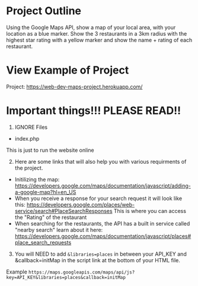 # Project Outline
Using the Google Maps API, show a map of your local area, with your location as a blue marker. Show the 3 restaurants in a 3km radius with the highest star rating with a yellow marker and show the name + rating of each restaurant.   


# View Example of Project
Project: https://web-dev-maps-project.herokuapp.com/

# Important things!!! PLEASE READ!!

1. IGNORE Files
- index.php

This is just to run the website online

2. Here are some links that will also help you with various requirments of the project. 
- Initilizing the map: https://developers.google.com/maps/documentation/javascript/adding-a-google-map?hl=en_US  
- When you receive a response for your search request it will look like this: https://developers.google.com/places/web-service/search#PlaceSearchResponses This is where you can access the "Rating" of the restaurant
- When searching for the restaurants, the API has a built in service called "nearby search" learn about it here: https://developers.google.com/maps/documentation/javascript/places#place_search_requests

3. You will NEED to add `&libraries=places` in between your API_KEY and &callback=initMap in the script link at the bottom of your HTML file. 

Example `https://maps.googleapis.com/maps/api/js?key=API_KEY&libraries=places&callback=initMap`
